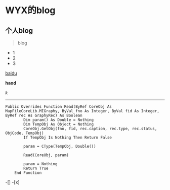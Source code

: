 # WYX的blog
## 个人blog
> blog
* 1
* 2
* 3

[baidu]()

**haod**

*k*

***

``` vb.net
Public Overrides Function Read(ByRef CoreObj As MapFileCoreLib.MIGraphy, ByVal fno As Integer, ByVal fid As Integer, ByRef rec As GraphyRec) As Boolean
        Dim param() As Double = Nothing
        Dim TempObj As Object = Nothing
        CoreObj.GetObj(fno, fid, rec.caption, rec.type, rec.status, ObjCode, TempObj)
        If TempObj Is Nothing Then Return False

        param = CType(TempObj, Double())

        Read(CoreObj, param)

        param = Nothing
        Return True
    End Function
```

-[]
-[x]
